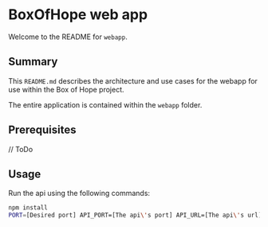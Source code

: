 # BoxOfHope web app

Welcome to the README for `webapp`.

## Summary

This `README.md` describes the architecture and use cases for the webapp for use within the Box of Hope project.

The entire application is contained within the `webapp` folder.

## Prerequisites

// ToDo

## Usage

Run the api using the following commands:

```bash
npm install
PORT=[Desired port] API_PORT=[The api\'s port] API_URL=[The api\'s url] npm start
```